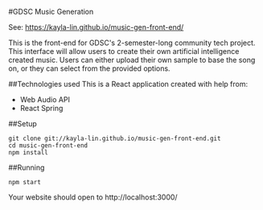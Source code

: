 #GDSC Music Generation

See: https://kayla-lin.github.io/music-gen-front-end/

This is the front-end for GDSC's 2-semester-long community tech project. This interface will allow users to create their own artificial intelligence created music. Users can either upload their own sample to base the song on, or they can select from the provided options.

##Technologies used
This is a React application created with help from:
* Web Audio API
* React Spring

##Setup
```
git clone git://kayla-lin.github.io/music-gen-front-end.git
cd music-gen-front-end
npm install
```
##Running
```
npm start
```
Your website should open to http://localhost:3000/
